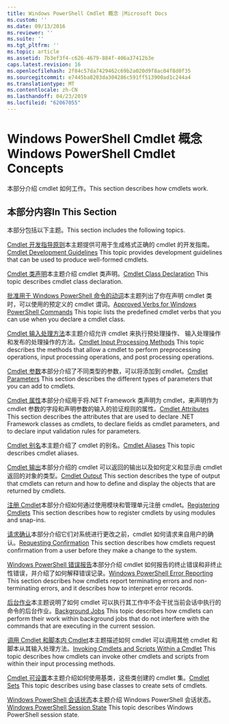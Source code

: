 ```yaml
---
title: Windows PowerShell Cmdlet 概念 |Microsoft Docs
ms.custom: ''
ms.date: 09/13/2016
ms.reviewer: ''
ms.suite: ''
ms.tgt_pltfrm: ''
ms.topic: article
ms.assetid: 7b3ef3f4-c626-4679-884f-406a37412b3e
caps.latest.revision: 16
ms.openlocfilehash: 2f84c57da7429462c69b2a020d9f8ac04f8d0f35
ms.sourcegitcommit: e7445ba8203da304286c591ff513900ad1c244a4
ms.translationtype: MT
ms.contentlocale: zh-CN
ms.lasthandoff: 04/23/2019
ms.locfileid: "62067055"
---
```

# <a name="windows-powershell-cmdlet-concepts"></a><span data-ttu-id="5598c-102">Windows PowerShell Cmdlet 概念</span><span class="sxs-lookup"><span data-stu-id="5598c-102">Windows PowerShell Cmdlet Concepts</span></span>

<span data-ttu-id="5598c-103">本部分介绍 cmdlet 如何工作。</span><span class="sxs-lookup"><span data-stu-id="5598c-103">This section describes how cmdlets work.</span></span>

## <a name="in-this-section"></a><span data-ttu-id="5598c-104">本部分内容</span><span class="sxs-lookup"><span data-stu-id="5598c-104">In This Section</span></span>

<span data-ttu-id="5598c-105">本部分包括以下主题。</span><span class="sxs-lookup"><span data-stu-id="5598c-105">This section includes the following topics.</span></span>

<span data-ttu-id="5598c-106">[Cmdlet 开发指导原则](./cmdlet-development-guidelines.md)本主题提供可用于生成格式正确的 cmdlet 的开发指南。</span><span class="sxs-lookup"><span data-stu-id="5598c-106">[Cmdlet Development Guidelines](./cmdlet-development-guidelines.md) This topic provides development guidelines that can be used to produce well-formed cmdlets.</span></span>

<span data-ttu-id="5598c-107">[Cmdlet 类声明](./cmdlet-class-declaration.md)本主题介绍 cmdlet 类声明。</span><span class="sxs-lookup"><span data-stu-id="5598c-107">[Cmdlet Class Declaration](./cmdlet-class-declaration.md) This topic describes cmdlet class declaration.</span></span>

<span data-ttu-id="5598c-108">[批准用于 Windows PowerShell 命令的动词](./approved-verbs-for-windows-powershell-commands.md)本主题列出了你在声明 cmdlet 类时，可以使用的预定义的 cmdlet 谓词。</span><span class="sxs-lookup"><span data-stu-id="5598c-108">[Approved Verbs for Windows PowerShell Commands](./approved-verbs-for-windows-powershell-commands.md) This topic lists the predefined cmdlet verbs that you can use when you declare a cmdlet class.</span></span>

<span data-ttu-id="5598c-109">[Cmdlet 输入处理方法](./cmdlet-input-processing-methods.md)本主题介绍允许 cmdlet 来执行预处理操作、 输入处理操作和发布的处理操作的方法。</span><span class="sxs-lookup"><span data-stu-id="5598c-109">[Cmdlet Input Processing Methods](./cmdlet-input-processing-methods.md) This topic describes the methods that allow a cmdlet to perform preprocessing operations, input processing operations, and post processing operations.</span></span>

<span data-ttu-id="5598c-110">[Cmdlet 参数](./cmdlet-parameters.md)本部分介绍了不同类型的参数，可以将添加到 cmdlet。</span><span class="sxs-lookup"><span data-stu-id="5598c-110">[Cmdlet Parameters](./cmdlet-parameters.md) This section describes the different types of parameters that you can add to cmdlets.</span></span>

<span data-ttu-id="5598c-111">[Cmdlet 属性](./cmdlet-attributes.md)本部分介绍用于将.NET Framework 类声明为 cmdlet，来声明作为 cmdlet 参数的字段和声明参数的输入的验证规则的属性。</span><span class="sxs-lookup"><span data-stu-id="5598c-111">[Cmdlet Attributes](./cmdlet-attributes.md) This section describes the attributes that are used to declare .NET Framework classes as cmdlets, to declare fields as cmdlet parameters, and to declare input validation rules for parameters.</span></span>

<span data-ttu-id="5598c-112">[Cmdlet 别名](./cmdlet-aliases.md)本主题介绍了 cmdlet 的别名。</span><span class="sxs-lookup"><span data-stu-id="5598c-112">[Cmdlet Aliases](./cmdlet-aliases.md) This topic describes cmdlet aliases.</span></span>

<span data-ttu-id="5598c-113">[Cmdlet 输出](./cmdlet-output.md)本部分介绍的 cmdlet 可以返回的输出以及如何定义和显示由 cmdlet 返回的对象的类型。</span><span class="sxs-lookup"><span data-stu-id="5598c-113">[Cmdlet Output](./cmdlet-output.md) This section describes the type of output that cmdlets can return and how to define and display the objects that are returned by cmdlets.</span></span>

<span data-ttu-id="5598c-114">[注册 Cmdlet](./modules-and-snap-ins.md)本部分介绍如何通过使用模块和管理单元注册 cmdlet。</span><span class="sxs-lookup"><span data-stu-id="5598c-114">[Registering Cmdlets](./modules-and-snap-ins.md) This section describes how to register cmdlets by using modules and snap-ins.</span></span>

<span data-ttu-id="5598c-115">[请求确认](./requesting-confirmation-from-cmdlets.md)本部分介绍它们对系统进行更改之前，cmdlet 如何请求来自用户的确认。</span><span class="sxs-lookup"><span data-stu-id="5598c-115">[Requesting Confirmation](./requesting-confirmation-from-cmdlets.md) This section describes how cmdlets request confirmation from a user before they make a change to the system.</span></span>

<span data-ttu-id="5598c-116">[Windows PowerShell 错误报告](./error-reporting-concepts.md)本部分介绍 cmdlet 如何报告的终止错误和非终止性错误，并介绍了如何解释错误记录。</span><span class="sxs-lookup"><span data-stu-id="5598c-116">[Windows PowerShell Error Reporting](./error-reporting-concepts.md) This section describes how cmdlets report terminating errors and non-terminating errors, and it describes how to interpret error records.</span></span>

<span data-ttu-id="5598c-117">[后台作业](./background-jobs.md)本主题说明了如何 cmdlet 可以执行其工作中不会干扰当前会话中执行的命令的后台作业。</span><span class="sxs-lookup"><span data-stu-id="5598c-117">[Background Jobs](./background-jobs.md) This topic describes how cmdlets can perform their work within background jobs that do not interfere with the commands that are executing in the current session.</span></span>

<span data-ttu-id="5598c-118">[调用 Cmdlet 和脚本内 Cmdlet](./invoking-cmdlets-and-scripts-within-a-cmdlet.md)本主题描述如何 cmdlet 可以调用其他 cmdlet 和脚本从其输入处理方法。</span><span class="sxs-lookup"><span data-stu-id="5598c-118">[Invoking Cmdlets and Scripts Within a Cmdlet](./invoking-cmdlets-and-scripts-within-a-cmdlet.md) This topic describes how cmdlets can invoke other cmdlets and scripts from within their input processing methods.</span></span>

<span data-ttu-id="5598c-119">[Cmdlet 可设置](./cmdlet-sets.md)本主题介绍如何使用基类，这些类创建的 cmdlet 集。</span><span class="sxs-lookup"><span data-stu-id="5598c-119">[Cmdlet Sets](./cmdlet-sets.md) This topic describes using base classes to create sets of cmdlets.</span></span>

<span data-ttu-id="5598c-120">[Windows PowerShell 会话状态](./windows-powershell-session-state.md)本主题介绍 Windows PowerShell 会话状态。</span><span class="sxs-lookup"><span data-stu-id="5598c-120">[Windows PowerShell Session State](./windows-powershell-session-state.md) This topic describes Windows PowerShell session state.</span></span>
